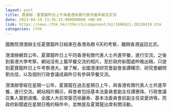 ```yaml
---
layout: post
title: 港澳辦：夏寶龍昨日上午與香港有關代表共進早餐及交流
date: 2023-04-19 13:36:33.000000000 +08:00
link: https://news.rthk.hk/rthk/ch/component/k2/1696921-20230419.htm
categories: rthk
---
```


國務院港澳辦主任夏寶龍昨日結束在香港為期 6天的考察，離開香港返回北京。

港澳辦網頁公布，夏寶龍昨日上午同香港有關代表人士共進早餐，進行交流，之後到香港大學考察，網站沒有上載早餐交流的相片。至於政府新聞處昨晚出稿，只提到夏寶龍昨日上午考察港大。據了解，全國港澳研究會副會長譚耀宗、研究會顧問劉兆佳，以及個別行政會議成員昨日有參與早餐交流。

港澳辦曾經在星期一公布，夏寶龍在過去星期日上午，與香港有關代表人士共進早餐，進行交流。網站相片顯示，與會者包括基本法委員會副主任譚惠珠、行政會議召集人葉劉淑儀、全國人大前常委范徐麗泰、基本法委員會前副主任梁愛詩等。而政府新聞處在星期日晚的稿件中，並無提及夏寶龍出席有關活動。
